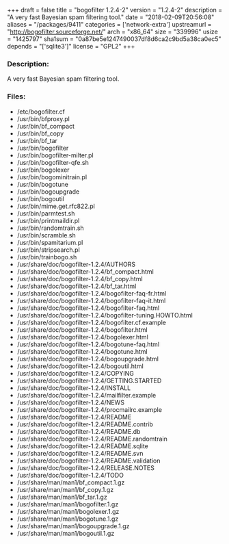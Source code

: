 +++
draft = false
title = "bogofilter 1.2.4-2"
version = "1.2.4-2"
description = "A very fast Bayesian spam filtering tool."
date = "2018-02-09T20:56:08"
aliases = "/packages/9411"
categories = ['network-extra']
upstreamurl = "http://bogofilter.sourceforge.net/"
arch = "x86_64"
size = "339996"
usize = "1425797"
sha1sum = "0a87be5e1247490037df8d6ca2c9bd5a38ca0ec5"
depends = "['sqlite3']"
license = "GPL2"
+++
### Description: 
A very fast Bayesian spam filtering tool.

### Files: 
* /etc/bogofilter.cf
* /usr/bin/bfproxy.pl
* /usr/bin/bf_compact
* /usr/bin/bf_copy
* /usr/bin/bf_tar
* /usr/bin/bogofilter
* /usr/bin/bogofilter-milter.pl
* /usr/bin/bogofilter-qfe.sh
* /usr/bin/bogolexer
* /usr/bin/bogominitrain.pl
* /usr/bin/bogotune
* /usr/bin/bogoupgrade
* /usr/bin/bogoutil
* /usr/bin/mime.get.rfc822.pl
* /usr/bin/parmtest.sh
* /usr/bin/printmaildir.pl
* /usr/bin/randomtrain.sh
* /usr/bin/scramble.sh
* /usr/bin/spamitarium.pl
* /usr/bin/stripsearch.pl
* /usr/bin/trainbogo.sh
* /usr/share/doc/bogofilter-1.2.4/AUTHORS
* /usr/share/doc/bogofilter-1.2.4/bf_compact.html
* /usr/share/doc/bogofilter-1.2.4/bf_copy.html
* /usr/share/doc/bogofilter-1.2.4/bf_tar.html
* /usr/share/doc/bogofilter-1.2.4/bogofilter-faq-fr.html
* /usr/share/doc/bogofilter-1.2.4/bogofilter-faq-it.html
* /usr/share/doc/bogofilter-1.2.4/bogofilter-faq.html
* /usr/share/doc/bogofilter-1.2.4/bogofilter-tuning.HOWTO.html
* /usr/share/doc/bogofilter-1.2.4/bogofilter.cf.example
* /usr/share/doc/bogofilter-1.2.4/bogofilter.html
* /usr/share/doc/bogofilter-1.2.4/bogolexer.html
* /usr/share/doc/bogofilter-1.2.4/bogotune-faq.html
* /usr/share/doc/bogofilter-1.2.4/bogotune.html
* /usr/share/doc/bogofilter-1.2.4/bogoupgrade.html
* /usr/share/doc/bogofilter-1.2.4/bogoutil.html
* /usr/share/doc/bogofilter-1.2.4/COPYING
* /usr/share/doc/bogofilter-1.2.4/GETTING.STARTED
* /usr/share/doc/bogofilter-1.2.4/INSTALL
* /usr/share/doc/bogofilter-1.2.4/mailfilter.example
* /usr/share/doc/bogofilter-1.2.4/NEWS
* /usr/share/doc/bogofilter-1.2.4/procmailrc.example
* /usr/share/doc/bogofilter-1.2.4/README
* /usr/share/doc/bogofilter-1.2.4/README.contrib
* /usr/share/doc/bogofilter-1.2.4/README.db
* /usr/share/doc/bogofilter-1.2.4/README.randomtrain
* /usr/share/doc/bogofilter-1.2.4/README.sqlite
* /usr/share/doc/bogofilter-1.2.4/README.svn
* /usr/share/doc/bogofilter-1.2.4/README.validation
* /usr/share/doc/bogofilter-1.2.4/RELEASE.NOTES
* /usr/share/doc/bogofilter-1.2.4/TODO
* /usr/share/man/man1/bf_compact.1.gz
* /usr/share/man/man1/bf_copy.1.gz
* /usr/share/man/man1/bf_tar.1.gz
* /usr/share/man/man1/bogofilter.1.gz
* /usr/share/man/man1/bogolexer.1.gz
* /usr/share/man/man1/bogotune.1.gz
* /usr/share/man/man1/bogoupgrade.1.gz
* /usr/share/man/man1/bogoutil.1.gz
